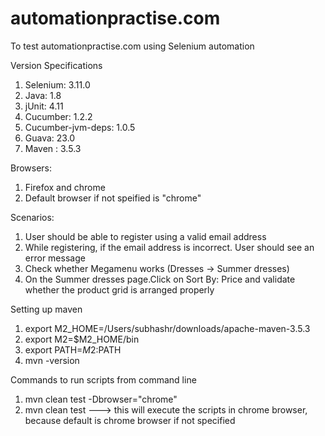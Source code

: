 # automationpractise.com
To test automationpractise.com using Selenium automation

Version Specifications
1. Selenium: 3.11.0
2. Java: 1.8
3. jUnit: 4.11
4. Cucumber: 1.2.2
5. Cucumber-jvm-deps: 1.0.5
6. Guava: 23.0
7. Maven : 3.5.3

Browsers:
1. Firefox and chrome
2. Default browser if not speified is "chrome"

Scenarios: 
1. User should be able to register using a valid email address
2. While registering, if the email address is incorrect. User should see an error message
3. Check whether Megamenu works (Dresses -> Summer dresses)
4. On the Summer dresses page.Click on Sort By: Price and validate whether the product grid is arranged properly

Setting up maven 
1. export M2_HOME=/Users/subhashr/downloads/apache-maven-3.5.3  
2. export M2=$M2_HOME/bin 
3. export PATH=$M2:$PATH
4. mvn -version

Commands to run scripts from command line
1. mvn clean test -Dbrowser="chrome"
2. mvn clean test ---> this will execute the scripts in chrome browser, because default is chrome browser if not specified 

